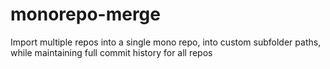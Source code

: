 # monorepo-merge
Import multiple repos into a single mono repo, into custom subfolder paths, while maintaining full commit history for all repos
